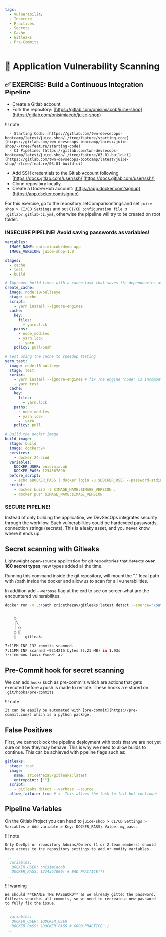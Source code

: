 ```yaml
---
tags:
  - Vulnerability
  - Insecure
  - Practices
  - Secrets
  - Cache
  - Gitleaks
  - Pre-Commits
---
```


# 🔎 Application Vulnerability Scanning

## :white_check_mark: EXERCISE: Build a Continuous Integration Pipeline

- Create a Gitlab account  
- Fork the repository: [https://gitlab.com/onisimiacob/juice-shop](https://gitlab.com/onisimiacob/juice-shop)

!!! note

      - Starting Code: [https://gitlab.com/twn-devsecops-bootcamp/latest/juice-shop/-/tree/feature/starting-code](https://gitlab.com/twn-devsecops-bootcamp/latest/juice-shop/-/tree/feature/starting-code)
      - CI Pipeline: [https://gitlab.com/twn-devsecops-bootcamp/latest/juice-shop/-/tree/feature/03.01-build-ci](https://gitlab.com/twn-devsecops-bootcamp/latest/juice-shop/-/tree/feature/03.01-build-ci)

- Add SSH credentials to the Gitlab Account following [https://docs.gitlab.com/user/ssh/](https://docs.gitlab.com/user/ssh/)
- Clone repository locally.
- Create a DockerHub account: [https://app.docker.com/signup](https://app.docker.com/signup)

For this exercise, go to the repository setComparisontings and set `juice-shop > CI/CD Settings` and set `CI/CD configuration file` to `.gitlab/.gitlab-ci.yml`, otherwise the pipeline will try to be created on root folder.

### INSECURE PIPELINE! Avoid saving passwords as variables!

```yaml
variables:
  IMAGE_NAME: onisimiacob/demo-app
  IMAGE_VERSION: juice-shop-1.0

stages:
  - cache
  - test
  - build

# Improove build times with a cache task that saves the dependencies as an artifact
create_cache:
  image: node:18-bullseye
  stage: cache
  script:
    - yarn install --ignore-engines 
  cache:
    key:
      files:
        - yarn.lock
    paths:
      - node_modules
      - yarn.lock
      - .yarn
    policy: pull-push

# Test using the cache to speedup testing
yarn_test:
  image: node:18-bullseye
  stage: test
  script:
    - yarn install --ignore-engines # fix The engine "node" is incompatible with this module. Expected version "20 || >=22". Got "18.20.8"
    - yarn test
  cache:
    key:
      files:
        - yarn.lock
    paths:
      - node_modules
      - yarn.lock
      - .yarn
    policy: pull

# Build the docker image
build_image:
  stage: build
  image: docker:24
  services:
    - docker:24-dind
  variables:
    DOCKER_USER: onisimiacob
    DOCKER_PASS: 1234567890!
  before_script:
    - echo $DOCKER_PASS | docker login -u $DOCKER_USER --password-stdin
  script:
    - docker build -t $IMAGE_NAME:$IMAGE_VERSION .
    - docker push $IMAGE_NAME:$IMAGE_VERSION
```

### SECURE PIPELINE!

Instead of only building the application, we DevSecOps integrates security through the workflow. Such vulnerabilities could be hardcoded passwords, connection strings (secrets). This is a leaky asset, and you never know where it ends up.

## Secret scanning with Gitleaks

Lightweight open-source application for git repositories that detects **over 160 secret types**, new types added all the time.

Running this command inside the git repository, will mount the "." local path with /path inside the docker and allow us to scan for all vulnerabilities.

In addition add `--verbose` flag at the end to see on screen what are the encountered vulnerabilites.

```bash
docker run -v .:/path zricethezav/gitleaks:latest detect --source="/path" #--verbose to see vulnearbilities on screen
 

    ○
    │╲
    │ ○
    ○ ░
    ░    gitleaks

7:11PM INF 132 commits scanned.
7:11PM INF scanned ~9214215 bytes (9.21 MB) in 1.93s
7:11PM WRN leaks found: 42
```

## Pre-Commit hook for secret scanning

We can add `hooks` such as pre-commits which are actions that gets executed before a push is made to remote.
These hooks are stored on `.git/hooks/pre-commits` 

!!! note

    It can be easily be automated with [pre-commit](https://pre-commit.com/) which is a python package.

## False Positives

First, we cannot block the pipeline deployment with tools that we are not yet sure on how they may behave. This is why we need to allow builds to continue.
This can be achieved with pipeline flags such as:

```yaml
gitleaks:
  stage: test
  image:
    name: zricethezav/gitleaks:latest
    entrypoint: [""]
  script:
    - gitleaks detect --verbose --source .
  allow_failure: true # <- This allows the task to fail but continue!
```

## Pipeline Variables

 On the Gitlab Project you can head to `juice-shop > CI/CD Settings > Variables > Add variable > Key: DOCKER_PASS; Value: my_pass`. 

!!! note

    Only DevOps or repository Admins/Owners (1 or 2 team members) should have access to the repository settings to add or modify variables.

 ```yaml
 ...
   variables:
    DOCKER_USER: onisimiacob
    DOCKER_PASS: 1234567890! # BAD PRACTICE!!!
 ...
 ```
!!! warning

    We should **CHANGE THE PASSWORD** as we already gitted the password. Gitleaks searches all commits, so we need to recreate a new password to fully fix the issue.


 ```yaml
 ...
   variables:
    DOCKER_USER: $DOCKER_USER
    DOCKER_PASS: $DOCKER_PASS # GOOD PRACTICE :)
 ...
 ```